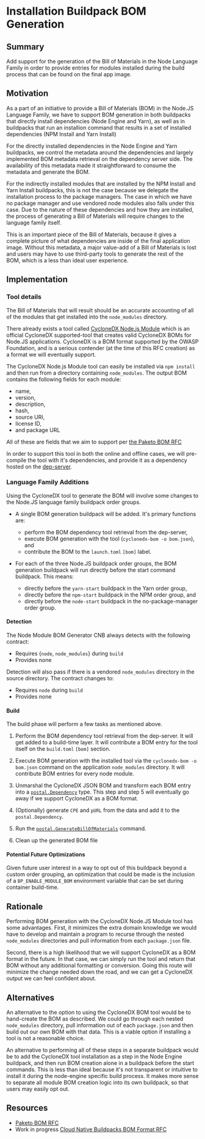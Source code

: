 #  Installation Buildpack BOM Generation

## Summary

Add support for the generation of the Bill of Materials in the Node Language
Family in order to provide entries for modules installed
during the build process that can be found on the final app image.

## Motivation

As a part of an initiative to provide a Bill of Materials (BOM) in the Node.JS
Language Family, we have to support BOM generation in both buildpacks that
directly install dependencies (Node Engine and Yarn), as well as in buildpacks
that run an installion command that results in a set of installed dependencies
(NPM Install and Yarn Install)

For the directly installed dependencies in the Node Engine and Yarn buildpacks,
we control the metadata around the dependencies and largely implemented BOM
metadata retrieval on the dependency server side. The availability of this
metadata made it straightforward to consume the metadata and generate the BOM.

For the indirectly installed modules that are installed by the NPM Install and
Yarn Install buildpacks, this is not the case because we delegate the
installation process to the package managers. The case in which we have no
package manager and use vendored node modules also falls under this case. Due
to the nature of these dependencies and how they are installed, the process of
generating a Bill of Materials will require changes to the language family itself.

This is an important piece of the Bill of Materials, because it gives a
complete picture of what dependencies are inside of the final application
image. Without this metadata, a major value-add of a Bill of Materials is lost
and users may have to use third-party tools to generate the rest of the BOM,
which is a less than ideal user experience.


## Implementation

### Tool details

The Bill of Materials that will result should be an accurate accounting of all
of the modules that get installed into the `node_modules` directory.

There already exists a tool called [CycloneDX Node.js
Module](https://github.com/CycloneDX/cyclonedx-node-module) which is an
official CycloneDX supported-tool that creates valid CycloneDX BOMs for Node.JS
applications. CycloneDX is a BOM format supported by the OWASP Foundation, and
is a serious contender (at the time of this RFC creation) as a format we will
eventually support.

The CycloneDX Node.js Module tool can easily be installed via `npm install` and
then run from a directory containing `node_modules`. The output BOM contains
the following fields for each module:
* name,
* version,
* description,
* hash,
* source URI,
* license ID,
* and package URL

All of these are fields that we aim to support per [the Paketo BOM
RFC](https://github.com/sophiewigmore/rfcs/blob/8b1e8c9ed6201313f47c5897223cbffb265e96ed/text/0028-bill-of-materials.md)

In order to support this tool in both the online and offline cases, we will
pre-compile the tool with it's dependencies, and provide it as a dependency
hosted on the [dep-server](https://github.com/paketo-buildpacks/dep-server).

### Language Family Additions

Using the CycloneDX tool to generate the BOM will involve some changes to the
Node.JS language family buildpack order groups.

* A single BOM generation buildpack will be added. It's primary functions are:
  * perform the BOM dependency tool retrieval from the dep-server,
  * execute BOM generation with the tool (`cyclonedx-bom -o bom.json`), and
  * contribute the BOM to the `launch.toml` `[bom]` label.

* For each of the three Node.JS buildpack order groups, the BOM generation
  buildpack will run directly before the start command buildpack. This means:
  * directly before the `yarn-start` buildpack in the Yarn order group,
  * directly before the `npm-start` buildpack in the NPM order group, and
  * directly before the `node-start` buildpack in the no-package-manager order group.

#### Detection

The Node Module BOM Generator CNB always detects with the following contract:
  * Requires {`node`, `node_modules`} during `build`
  * Provides none

Detection will also pass if there is a vendored `node_modules` directory in the source
directory. The contract changes to:
  * Requires `node` during `build`
  * Provides none

#### Build

The build phase will perform a few tasks as mentioned above.

1. Perform the BOM dependency tool retrieval from the dep-server. It will get
   added to a build-time layer. It will contribute a BOM entry for the tool itself
   on the `build.toml` `[bom]` section.

2. Execute BOM generation with the installed tool via the `cyclonedx-bom -o
   bom.json` command on the application `node_modules` directory. It will
   contribute BOM entries for every node module.

3. Unmarshal the CycloneDX JSON BOM and transform each BOM entry into a
   [`postal.Dependency`](https://github.com/paketo-buildpacks/packit/blob/c5a40518f2c6bd913ade999b9e2d58d6892d2ea9/postal/buildpack.go#L12)
   type. This step and step 5 will eventually go away if we support CycloneDX
   as a BOM format.

4. (Optionally) generate `CPE` and `pURL` from the data and add it to the
  `postal.Dependency`.

5. Run the
  [`postal.GenerateBillOfMaterials`](https://github.com/paketo-buildpacks/packit/blob/c5a40518f2c6bd913ade999b9e2d58d6892d2ea9/postal/service.go#L186)
  command.

6. Clean up the generated BOM file

#### Potential Future Optimizations

Given future user interest in a way to opt out of this buildpack beyond a
custom order grouping, an optimization that could be made is the inclusion of a
`BP_ENABLE_MODULE_BOM` environment variable that can be set during container
build-time.

## Rationale

Performing BOM generation with the CycloneDX Node.JS Module tool has some
advantages. First, it minimizes the extra domain knowledge we would have to
develop and maintain a program to recurse through the nested `node_modules`
directories and pull information from each `package.json` file.

Second, there is a high likelihood that we will support CycloneDX as a BOM
format in the future. In that case, we can simply run the tool and return that
BOM without any additional formatting or conversion. Going this route will
minimize the change needed down the road, and we can get a CycloneDX output we
can feel confident about.

## Alternatives

An alternative to the option to using the CycloneDX BOM tool would be to
hand-create the BOM as described. We could go through each nested
`node_modules` directory, pull information out of each `package.json` and then
build out our own BOM with that data. This is a viable option if installing a
tool is not a reasonable choice.

An alternative to performing all of these steps in a separate buildpack would
be to add the CycloneDX tool installation as a step in the Node Engine
buildpack, and then run BOM creation alone in a buildpack before the start
commands. This is less than ideal because it's not transparent or intuitive to
install it during the node-engine specific build process. It makes more sense
to separate all module BOM creation logic into its own buildpack, so that users
may easily opt out.

## Resources

* [Paketo BOM RFC](https://github.com/sophiewigmore/rfcs/blob/sophie/bom/text/0028-bill-of-materials.md)
* Work in progress [Cloud Native Buildpacks BOM Format
  RFC](https://github.com/buildpacks/rfcs/pull/166)
